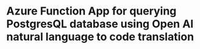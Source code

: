 # Azure Function App for querying PostgresQL database using Open AI natural language to code translation